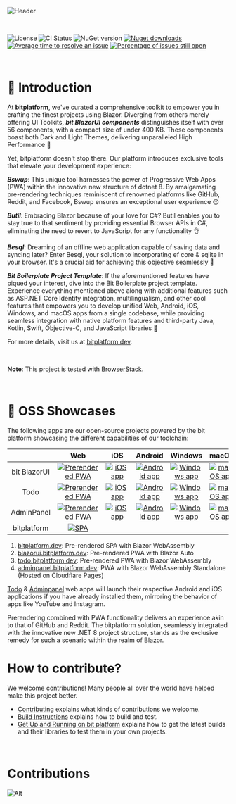 ![Header](https://user-images.githubusercontent.com/6169846/251658486-b16e1db8-5481-46c4-9fc1-c9b279a4364a.png)

<br/>

![License](https://img.shields.io/github/license/bitfoundation/bitplatform.svg)
![CI Status](https://github.com/bitfoundation/bitplatform/actions/workflows/bit.ci.yml/badge.svg)
![NuGet version](https://img.shields.io/nuget/v/bit.blazorui.svg?logo=nuget)
[![Nuget downloads](https://img.shields.io/badge/packages_download-5.5M-blue.svg?logo=nuget)](https://www.nuget.org/profiles/bit-foundation)
[![Average time to resolve an issue](http://isitmaintained.com/badge/resolution/bitfoundation/bitplatform.svg)](http://isitmaintained.com/project/bitfoundation/bitplatform "Average time to resolve an issue")
[![Percentage of issues still open](http://isitmaintained.com/badge/open/bitfoundation/bitplatform.svg)](http://isitmaintained.com/project/bitfoundation/bitplatform "Percentage of issues still open")

<br/>

# 🧾 Introduction

At **bitplatform**, we've curated a comprehensive toolkit to empower you in crafting the finest projects using Blazor. Diverging from others merely offering UI Toolkits, ***bit BlazorUI components*** distinguishes itself with over 56 components, with a compact size of under 400 KB. These components boast both Dark and Light Themes, delivering unparalleled High Performance 🚀

Yet, bitplatform doesn't stop there. Our platform introduces exclusive tools that elevate your development experience:

***Bswup***: This unique tool harnesses the power of Progressive Web Apps (PWA) within the innovative new structure of dotnet 8. By amalgamating pre-rendering techniques reminiscent of renowned platforms like GitHub, Reddit, and Facebook, Bswup ensures an exceptional user experience 😍

***Butil***: Embracing Blazor because of your love for C#? Butil enables you to stay true to that sentiment by providing essential Browser APIs in C#, eliminating the need to revert to JavaScript for any functionality 👌

***Besql***: Dreaming of an offline web application capable of saving data and syncing later? Enter Besql, your solution to incorporating ef core & sqlite in your browser. It's a crucial aid for achieving this objective seamlessly 🕺

***Bit Boilerplate Project Template***: If the aforementioned features have piqued your interest, dive into the Bit Boilerplate project template. Experience everything mentioned above along with additional features such as ASP.NET Core Identity integration, multilingualism, and other cool features that empowers you to develop unified Web, Android, iOS, Windows, and macOS apps from a single codebase, while providing seamless integration with native platform features and third-party Java, Kotlin, Swift, Objective-C, and JavaScript libraries 💯

For more details, visit us at [bitplatform.dev](https://bitplatform.dev/).

<br/>

**Note**: This project is tested with [BrowserStack](https://www.browserstack.com/).

<br/>

# 🎁 OSS Showcases

The following apps are our open-source projects powered by the bit platform showcasing the different capabilities of our toolchain:

| | &nbsp;&nbsp;&nbsp;Web&nbsp;&nbsp;&nbsp; | &nbsp;&nbsp;&nbsp;iOS&nbsp;&nbsp;&nbsp; | Android | Windows | macOS |
|:-:|:--:|:--:|:--:|:--:|:--:|
| bit BlazorUI | [![Prerendered PWA](https://github-production-user-asset-6210df.s3.amazonaws.com/6169846/251381583-8b8eb895-80c9-4811-9641-57a5a08db163.png)](https://blazorui.bitplatform.dev) | [![iOS app](https://github-production-user-asset-6210df.s3.amazonaws.com/6169846/251381842-e72976ce-fd20-431d-a677-ca1ed625b83b.png)](https://apps.apple.com/us/app/bit-blazor-ui/id6450401404) | [![Android app](https://github-production-user-asset-6210df.s3.amazonaws.com/6169846/251381958-24931682-87f6-44fc-a1c7-eecf46387005.png)](https://play.google.com/store/apps/details?id=com.bitplatform.BlazorUI.Demo) | [![Windows app](https://github-production-user-asset-6210df.s3.amazonaws.com/6169846/251382080-9ae97fea-934c-4097-aca4-124a2aed1595.png)](https://windows-components.bitplatform.dev/Bit.BlazorUI.Demo.Client.Windows-win-Setup.exe) | [![macOS app](https://github-production-user-asset-6210df.s3.amazonaws.com/6169846/251382211-0d58f9ba-1a1f-4481-a0ca-b23a393cca9f.png)](https://apps.apple.com/nl/app/bit-blazor-ui/id6450401404)
| Todo | [![Prerendered PWA](https://github-production-user-asset-6210df.s3.amazonaws.com/6169846/251381583-8b8eb895-80c9-4811-9641-57a5a08db163.png)](https://todo.bitplatform.dev) | [![iOS app](https://github-production-user-asset-6210df.s3.amazonaws.com/6169846/251381842-e72976ce-fd20-431d-a677-ca1ed625b83b.png)](https://apps.apple.com/us/app/bit-todotemplate/id6450611072) | [![Android app](https://github-production-user-asset-6210df.s3.amazonaws.com/6169846/251381958-24931682-87f6-44fc-a1c7-eecf46387005.png)](https://play.google.com/store/apps/details?id=com.bitplatform.Todo.Template) | [![Windows app](https://github-production-user-asset-6210df.s3.amazonaws.com/6169846/251382080-9ae97fea-934c-4097-aca4-124a2aed1595.png)](https://windows-todo.bitplatform.dev/TodoSample.Client.Windows-win-Setup.exe) | [![macOS app](https://github-production-user-asset-6210df.s3.amazonaws.com/6169846/251382211-0d58f9ba-1a1f-4481-a0ca-b23a393cca9f.png)](https://apps.apple.com/nl/app/bit-todotemplate/id6450611072)
| AdminPanel | [![Prerendered PWA](https://github-production-user-asset-6210df.s3.amazonaws.com/6169846/251381583-8b8eb895-80c9-4811-9641-57a5a08db163.png)](https://adminpanel.bitplatform.dev) | [![iOS app](https://github-production-user-asset-6210df.s3.amazonaws.com/6169846/251381842-e72976ce-fd20-431d-a677-ca1ed625b83b.png)](https://apps.apple.com/us/app/bit-adminpanel/id6450611349) | [![Android app](https://github-production-user-asset-6210df.s3.amazonaws.com/6169846/251381958-24931682-87f6-44fc-a1c7-eecf46387005.png)](https://play.google.com/store/apps/details?id=com.bitplatform.AdminPanel.Template) | [![Windows app](https://github-production-user-asset-6210df.s3.amazonaws.com/6169846/251382080-9ae97fea-934c-4097-aca4-124a2aed1595.png)](https://windows-admin.bitplatform.dev/AdminPanel.Client.Windows-win-Setup.exe) | [![macOS app](https://github-production-user-asset-6210df.s3.amazonaws.com/6169846/251382211-0d58f9ba-1a1f-4481-a0ca-b23a393cca9f.png)](https://apps.apple.com/nl/app/bit-adminpanel/id6450611349) |
| bitplatform | [![SPA](https://github-production-user-asset-6210df.s3.amazonaws.com/6169846/251395129-71a5a79c-af74-4d4e-a0f7-ed9a15cf2e46.png)](https://bitplatform.dev)|

1. [bitplatform.dev](https://bitplatform.dev): Pre-rendered SPA with Blazor WebAssembly
2. [blazorui.bitplatform.dev](https://blazorui.bitplatform.dev): Pre-rendered PWA with Blazor Auto
3. [todo.bitplatform.dev](https://todo.bitplatform.dev): Pre-rendered PWA with Blazor WebAssembly
5. [adminpanel.bitplatform.dev](https://adminpanel.bitplatform.dev): PWA with Blazor WebAssembly Standalone (Hosted on Cloudflare Pages)

[Todo](https://todo.bitplatform.dev) & [Adminpanel](https://adminpanel.bitplatform.dev) web apps will launch their respective Android and iOS applications if you have already installed them, mirroring the behavior of apps like YouTube and Instagram. 

Prerendering combined with PWA functionality delivers an experience akin to that of GitHub and Reddit. The bitplatform solution, seamlessly integrated with the innovative new .NET 8 project structure, stands as the exclusive remedy for such a scenario within the realm of Blazor.

# How to contribute?

We welcome contributions! Many people all over the world have helped make this project better.

* [Contributing](CONTRIBUTING.md) explains what kinds of contributions we welcome.
* [Build Instructions](docs/how-to-build.md) explains how to build and test.
* [Get Up and Running on bit platform](docs/up-and-running.md) explains how to get the latest builds and their libraries to test them in your own projects.

<br/>

# **Contributions**

![Alt](https://repobeats.axiom.co/api/embed/66dc1fc04ed967094b98ac118e8f18fa38b19f6a.svg "bit platform open source contributions report")
